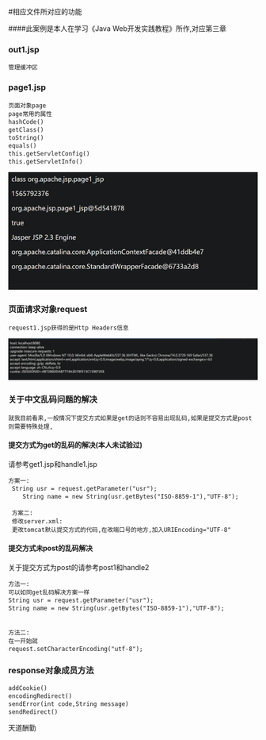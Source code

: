 #相应文件所对应的功能

####此案例是本人在学习《Java Web开发实践教程》所作,对应第三章

### out1.jsp
```$xslt
管理缓冲区
```

### page1.jsp
```$xslt
页面对象page
page常用的属性
hashCode()
getClass()
toString()
equals()
this.getServletConfig()
this.getServletInfo()
```
![page1.jsp](pic/Snipaste_2019-05-24_21-50-01.png)


### 页面请求对象request

```$xslt
request1.jsp获得的是Http Headers信息

```
![request1.jsp](pic/Snipaste_2019-05-24_22-05-58.png)



### 关于中文乱码问题的解决
```$xslt
就我目前看来,一般情况下提交方式如果是get的话则不容易出现乱码,如果是提交方式是post
则需要特殊处理,
```

#### 提交方式为get的乱码的解决(本人未试验过)
请参考get1.jsp和handle1.jsp
```$xslt
方案一:
 String usr = request.getParameter("usr");
    String name = new String(usr.getBytes("ISO-8859-1"),"UTF-8");
    
 方案二:
 修改server.xml:
 更改tomcat默认提交方式的代码,在改端口号的地方,加入URIEncoding="UTF-8"
```


#### 提交方式未post的乱码解决
关于提交方式为post的请参考post1和handle2
```aidl
方法一:
可以如同get乱码解决方案一样
String usr = request.getParameter("usr");
String name = new String(usr.getBytes("ISO-8859-1"),"UTF-8");


方法二:
在一开始就
request.setCharacterEncoding("utf-8");

```


### response对象成员方法

```aidl
addCookie()
encodingRedirect()
sendError(int code,String message)
sendRedirect()

```


天道酬勤
